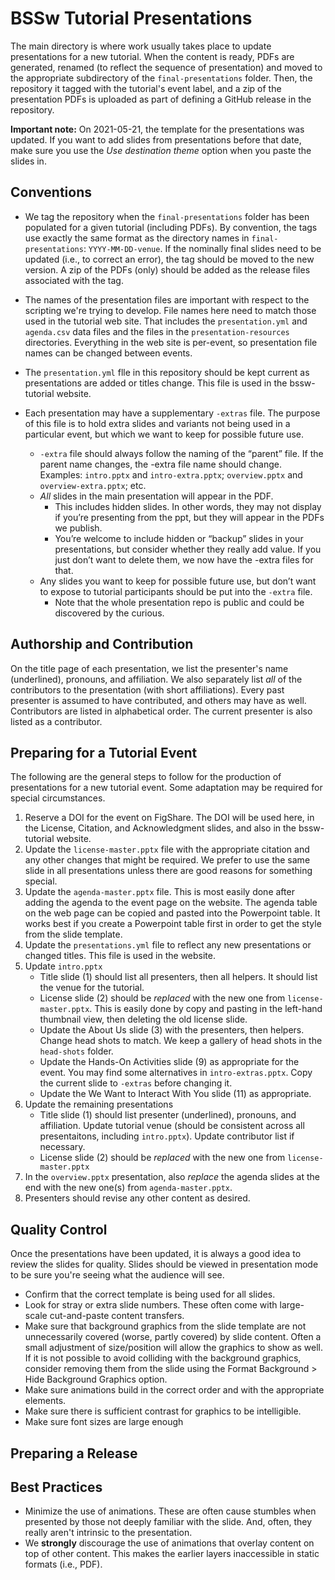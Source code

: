 # BSSw Tutorial Presentations

The main directory is where work usually takes place to update presentations for a new tutorial. When the content is ready, PDFs are generated, renamed (to reflect the sequence of presentation) and moved to the appropriate
subdirectory of the `final-presentations` folder.  Then, the repository it tagged with the tutorial's event label, and a zip of the presentation PDFs is uploaded as part of defining a GitHub release in the repository.

**Important note:** On 2021-05-21, the template for the presentations was updated.  If you want to add slides from presentations before that date, make sure you use the *Use destination theme* option when you paste the slides in.

## Conventions

* We tag the repository when the `final-presentations` folder has been populated for a given tutorial (including PDFs).  By convention, the tags use exactly the same format as the directory names in `final-presentations`: `YYYY-MM-DD-venue`. If the nominally final slides need to be updated (i.e., to correct an error), the tag should be moved to the new version.  A zip of the PDFs (only) should be added as the release files associated with the tag.

* The names of the presentation files are important with respect to the scripting we're trying to develop.  File names here need to match those used in the tutorial web site.  That includes the `presentation.yml` and `agenda.csv` data files and the files in the `presentation-resources` directories. Everything in the web site is per-event, so presentation file names can be changed between events.

* The `presentation.yml` flle in this repository should be kept current as presentations are added or titles change.  This file is used in the bssw-tutorial website.

* Each presentation may have a supplementary `-extras` file.  The purpose of this file is to hold extra slides and variants not being used in a particular event, but which we want to keep for possible future use.
    - `-extra` file should always follow the naming of the “parent” file.  If the parent name changes, the -extra file name should change. Examples: `intro.pptx` and `intro-extra.pptx`; `overview.pptx` and `overview-extra.pptx`; etc.
    - *All* slides in the main presentation will appear in the PDF.  
        - This includes hidden slides.  In other words, they may not display if you’re presenting from the ppt, but they will appear in the PDFs we publish.
        - You’re welcome to include hidden or “backup” slides in your presentations, but consider whether they really add value.  If you just don’t want to delete them, we now have the -extra files for that.
    - Any slides you want to keep for possible future use, but don’t want to expose to tutorial participants should be put into the `-extra` file.
        - Note that the whole presentation repo is public and could be discovered by the curious.

## Authorship and Contribution

On the title page of each presentation, we list the presenter's name (underlined), pronouns, and affiliation.  We also separately list *all* of the contributors to the presentation (with short affiliations).  Every past presenter is assumed to have contributed, and others may have as well.  Contributors are listed in alphabetical order.  The current presenter is also listed as a contributor.

## Preparing for a Tutorial Event

The following are the general steps to follow for the production of presentations for a new tutorial event.  Some adaptation may be required for special circumstances.

1. Reserve a DOI for the event on FigShare.  The DOI will be used here, in the License, Citation, and Acknowledgment slides, and also in the bssw-tutorial website.
2. Update the `license-master.pptx` file with the appropriate citation and any other changes that might be required.  We prefer to use the same slide in all presentations unless there are good reasons for something special.
3. Update the `agenda-master.pptx` file.  This is most easily done after adding the agenda to the event page on the website.  The agenda table on the web page can be copied and pasted into the Powerpoint table.  It works best if you create a Powerpoint table first in order to get the style from the slide template.
4. Update the `presentations.yml` file to reflect any new presentations or changed titles.  This file is used in the website.
5. Update `intro.pptx`
   - Title slide (1) should list all presenters, then all helpers.  It should list the venue for the tutorial.
   - License slide (2) should be *replaced* with the new one from `license-master.pptx`.  This is easily done by copy and pasting in the left-hand thumbnail view, then deleting the old license slide.
   - Update the About Us slide (3) with the presenters, then helpers.  Change head shots to match.  We keep a gallery of head shots in the `head-shots` folder.
   - Update the Hands-On Activities slide (9) as appropriate for the event.  You may find some alternatives in `intro-extras.pptx`.  Copy the current slide to `-extras` before changing it.
   - Update the We Want to Interact With You slide (11) as appropriate.
6. Update the remaining presentations
   - Title slide (1) should list presenter (underlined), pronouns, and affiliation. Update tutorial venue (should be consistent across all presentaitons, including `intro.pptx`). Update contributor list if necessary. 
   - License slide (2) should be *replaced* with the new one from `license-master.pptx`
7. In the `overview.pptx` presentation, also *replace* the agenda slides at the end with the new one(s) from `agenda-master.pptx`.
8. Presenters should revise any other content as desired.

## Quality Control

Once the presentations have been updated, it is always a good idea to review the slides for quality.  Slides should be viewed in presentation mode to be sure you're seeing what the audience will see.

* Confirm that the correct template is being used for all slides.
* Look for stray or extra slide numbers.  These often come with large-scale cut-and-paste content transfers.
* Make sure that background graphics from the slide template are not unnecessarily covered (worse, partly covered) by slide content.  Often a small adjustment of size/position will allow the graphics to show as well.  If it is not possible to avoid colliding with the background graphics, consider removing them from the slide using the Format Background > Hide Background Graphics option.
* Make sure animations build in the correct order and with the appropriate elements.
* Make sure there is sufficient contrast for graphics to be intelligible.
* Make sure font sizes are large enough


## Preparing a Release

## Best Practices

* Minimize the use of animations.  These are often cause stumbles when presented by those not deeply familiar with the slide.  And, often, they really aren't intrinsic to the presentation.
* We **strongly** discourage the use of animations that overlay content on top of other content.  This makes the earlier layers inaccessible in static formats (i.e., PDF).
